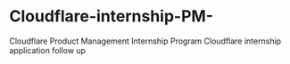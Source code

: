 # Cloudflare-internship-PM-
Cloudflare Product Management Internship Program
Cloudflare internship application follow up
